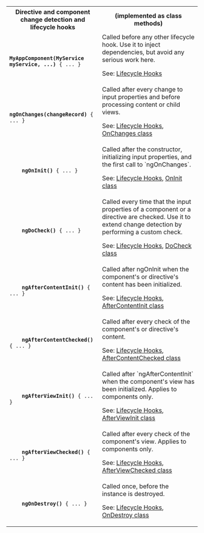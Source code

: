 <table id="lifecycle-hooks">

<tr>
  <th>Directive and component change detection and lifecycle hooks</th>
  <th markdown="1">
  (implemented as class methods)
  </th>
</tr>

<tr>
  <td class="nowrap"><code class="prettyprint lang-dart">
    <b>MyAppComponent(MyService myService, ...)</b> { ... }
  </code></td>
  <td markdown="1">
Called before any other lifecycle hook. Use it to inject dependencies, but avoid any serious work here.

See: [Lifecycle Hooks](/guide/lifecycle-hooks)

  </td>
</tr>

<tr>
  <td class="nowrap"><code class="prettyprint lang-dart">
    <b>ngOnChanges(changeRecord)</b> { ... }
  </code></td>
  <td markdown="1">
Called after every change to input properties and before processing content or child views.

See: [Lifecycle Hooks](/guide/lifecycle-hooks),
[OnChanges class]({{site.api}}/angular/angular/OnChanges-class)

  </td>
</tr>

<tr>
  <td class="nowrap"><code class="prettyprint lang-dart">
    <b>ngOnInit()</b> { ... }
  </code></td>
  <td markdown="1">
Called after the constructor, initializing input properties, and the first call to `ngOnChanges`.

See: [Lifecycle Hooks](/guide/lifecycle-hooks),
[OnInit class]({{site.api}}/angular/angular/OnInit-class)

  </td>
</tr>

<tr>
  <td class="nowrap"><code class="prettyprint lang-dart">
    <b>ngDoCheck()</b> { ... }
  </code></td>
  <td markdown="1">
Called every time that the input properties of a component or a directive are checked. Use it to extend change detection by performing a custom check.

See: [Lifecycle Hooks](/guide/lifecycle-hooks),
[DoCheck class]({{site.api}}/angular/angular/DoCheck-class)

  </td>
</tr>

<tr>
  <td class="nowrap"><code class="prettyprint lang-dart">
    <b>ngAfterContentInit()</b> { ... }
  </code></td>
  <td markdown="1">
Called after ngOnInit when the component's or directive's content has been initialized.

See: [Lifecycle Hooks](/guide/lifecycle-hooks),
[AfterContentInit class]({{site.api}}/angular/angular/AfterContentInit-class)

  </td>
</tr>

<tr>
  <td class="nowrap"><code class="prettyprint lang-dart">
    <b>ngAfterContentChecked()</b> { ... }
  </code></td>
  <td markdown="1">
Called after every check of the component's or directive's content.

See: [Lifecycle Hooks](/guide/lifecycle-hooks),
[AfterContentChecked class]({{site.api}}/angular/angular/AfterContentChecked-class)

  </td>
</tr>

<tr>
  <td class="nowrap"><code class="prettyprint lang-dart">
    <b>ngAfterViewInit()</b> { ... }
  </code></td>
  <td markdown="1">
Called after `ngAfterContentInit` when the component's view has been initialized. Applies to components only.

See: [Lifecycle Hooks](/guide/lifecycle-hooks),
[AfterViewInit class]({{site.api}}/angular/angular/AfterViewInit-class)

  </td>
</tr>

<tr>
  <td class="nowrap"><code class="prettyprint lang-dart">
    <b>ngAfterViewChecked()</b> { ... }
  </code></td>
  <td markdown="1">
Called after every check of the component's view. Applies to components only.

See: [Lifecycle Hooks](/guide/lifecycle-hooks),
[AfterViewChecked class]({{site.api}}/angular/angular/AfterViewChecked-class)

  </td>
</tr>

<tr>
  <td class="nowrap"><code class="prettyprint lang-dart">
    <b>ngOnDestroy()</b> { ... }
  </code></td>
  <td markdown="1">
Called once, before the instance is destroyed.

See: [Lifecycle Hooks](/guide/lifecycle-hooks),
[OnDestroy class]({{site.api}}/angular/angular/OnDestroy-class)
  </td>
</tr>

</table>
